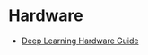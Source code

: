 # Hardware

* [Deep Learning Hardware Guide](http://timdettmers.com/2015/03/09/deep-learning-hardware-guide/)
